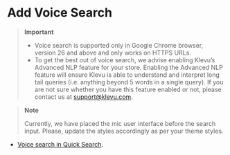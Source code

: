 # Add Voice Search

> **Important**
>
> - Voice search is supported only in Google Chrome browser, version 26 and above and only works on HTTPS URLs.
> - To get the best out of voice search, we advise enabling Klevu’s Advanced NLP feature for your store. Enabling the Advanced NLP feature will ensure Klevu is able to understand and interpret long tail queries (i.e. anything beyond 5 words in a single query). If you are not sure whether you have this feature enabled or not, please contact us at support@klevu.com.

> **Note**
>
> Currently, we have placed the mic user interface before the search input. Please, update the styles accordingly as per your theme styles.

- [Voice search in Quick Search](/modules/voice-search/quick).
